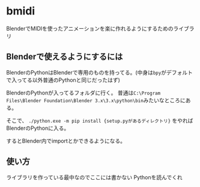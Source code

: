 # bmidi

BlenderでMIDIを使ったアニメーションを楽に作れるようにするためのライブラリ

## Blenderで使えるようにするには

BlenderのPythonはBlenderで専用のものを持ってる。(中身は```bpy```がデフォルトで入ってる以外普通のPythonと同じだったはず)

BlenderのPythonが入ってるフォルダに行く。
普通は```C:\Program Files\Blender Foundation\Blender 3.x\3.x\python\bin```みたいなところにある。

そこで、
```./python.exe -m pip install {setup.pyがあるディレクトリ}```
をやればBlenderのPythonに入る。

するとBlender内でimportとかできるようになる。

## 使い方

ライブラリを作っている最中なのでここには書かない
Pythonを読んでくれ
